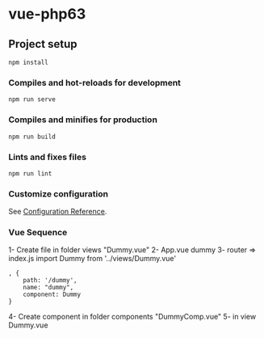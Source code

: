 # vue-php63

## Project setup
```
npm install
```

### Compiles and hot-reloads for development
```
npm run serve
```

### Compiles and minifies for production
```
npm run build
```

### Lints and fixes files
```
npm run lint
```

### Customize configuration
See [Configuration Reference](https://cli.vuejs.org/config/).

### Vue Sequence
1- Create file in folder views "Dummy.vue"
2- App.vue
    <router-link to="/dummy">dummy</router-link>
3- router => index.js
    import Dummy from '../views/Dummy.vue'

    , {
        path: '/dummy',
        name: "dummy",
        component: Dummy
    }
4- Create component in folder components "DummyComp.vue"
5- in view Dummy.vue
    <template>
        <Hello />
    </template>
    <script>
        import Hello from '@/components/DummyComp.vue'

        export default{
            components: {
                Hello
            }
        }
    </script>